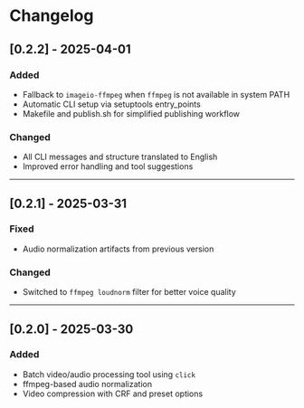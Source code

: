 # Changelog

## [0.2.2] - 2025-04-01
### Added
- Fallback to `imageio-ffmpeg` when `ffmpeg` is not available in system PATH
- Automatic CLI setup via setuptools entry_points
- Makefile and publish.sh for simplified publishing workflow

### Changed
- All CLI messages and structure translated to English
- Improved error handling and tool suggestions

---

## [0.2.1] - 2025-03-31
### Fixed
- Audio normalization artifacts from previous version

### Changed
- Switched to `ffmpeg loudnorm` filter for better voice quality

---

## [0.2.0] - 2025-03-30
### Added
- Batch video/audio processing tool using `click`
- ffmpeg-based audio normalization
- Video compression with CRF and preset options
